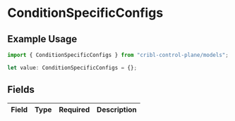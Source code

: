# ConditionSpecificConfigs

## Example Usage

```typescript
import { ConditionSpecificConfigs } from "cribl-control-plane/models";

let value: ConditionSpecificConfigs = {};
```

## Fields

| Field       | Type        | Required    | Description |
| ----------- | ----------- | ----------- | ----------- |